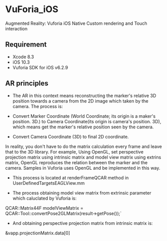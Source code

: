 # VuForia_iOS
Augmented Reality: Vuforia iOS Native Custom rendering and Touch interaction

## Requirement

* Xcode 8.3
* iOS 10.3
* Vuforia SDK for iOS v6.2.9

## AR principles

* The AR in this context means reconstructing the marker's relative 3D position towards a camera from the 2D image which taken by the camera. The process is:

* Convert Marker Coordinate (World Coordinate; its origin is a maker's position. 3D.) to Camera Coordinate(its origin is camera's position. 3D), which means get the marker's relative position seen by the camera.
* Convert Camera Coordinate (3D) to final 2D coordinate.

In reality, you don't have to do the matrix calculation every frame and leave that to the 3D library. For example, Using OpenGL, set perspective projection matrix using intrinsic matrix and model view matrix using extrins matrix, OpenGL reproduces the relation between the marker and the camera. Samples in Vuforia uses OpenGL and be implemented in this way.

* This process is located at renderFrameQCAR method in UserDefinedTargetsEAGLView.mm

* The process obtaining model view matrix from extrinsic parameter which caluclated by Vuforia is:

QCAR::Matrix44F modelViewMatrix = QCAR::Tool::convertPose2GLMatrix(result->getPose());`

* And obtaining perspective projection matrix from intrinsic matrix is:

&vapp.projectionMatrix.data[0]

